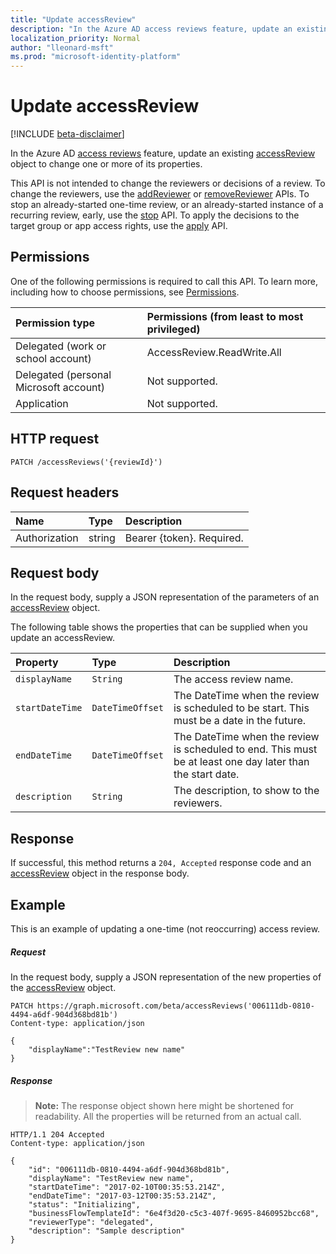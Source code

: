 ```yaml
---
title: "Update accessReview"
description: "In the Azure AD access reviews feature, update an existing accessReview object to change one or more of its properties."
localization_priority: Normal
author: "lleonard-msft"
ms.prod: "microsoft-identity-platform"
---
```


# Update accessReview

[!INCLUDE [beta-disclaimer](../../includes/beta-disclaimer.md)]

In the Azure AD [access reviews](../resources/accessreviews-root.md) feature, update an existing [accessReview](../resources/accessreview.md) object to change one or more of its properties.

This API is not intended to change the reviewers or decisions of a review.  To change the reviewers, use the [addReviewer](accessreview-addreviewer.md) or [removeReviewer](accessreview-removereviewer.md) APIs.  To stop an already-started one-time review, or an already-started instance of a recurring review, early, use the [stop](accessreview-stop.md) API. To apply the decisions to the target group or app access rights, use the [apply](accessreview-apply.md) API. 


## Permissions
One of the following permissions is required to call this API. To learn more, including how to choose permissions, see [Permissions](/graph/permissions-reference).

|Permission type                        | Permissions (from least to most privileged)              |
|:--------------------------------------|:---------------------------------------------------------|
|Delegated (work or school account)     | AccessReview.ReadWrite.All |
|Delegated (personal Microsoft account) | Not supported. |
|Application                            | Not supported. |

## HTTP request
<!-- { "blockType": "ignored" } -->
```http
PATCH /accessReviews('{reviewId}')
```
## Request headers
| Name         | Type        | Description |
|:-------------|:------------|:------------|
| Authorization | string | Bearer \{token\}. Required. |

## Request body
In the request body, supply a JSON representation of the parameters of an [accessReview](../resources/accessreview.md) object.

The following table shows the properties that can be supplied when you update an accessReview.

| Property     | Type        | Description |
|:-------------|:------------|:------------|
| `displayName`             |`String`                                                        | The access review name.  |
| `startDateTime`           |`DateTimeOffset`                                                | The DateTime when the review is scheduled to be start.  This must be a date in the future.   |
| `endDateTime`             |`DateTimeOffset`                                                | The DateTime when the review is scheduled to end. This must be at least one day later than the start date.   |
| `description`             |`String`                                                        | The description, to show to the reviewers. |



## Response
If successful, this method returns a `204, Accepted` response code and an [accessReview](../resources/accessreview.md) object in the response body.

## Example

This is an example of updating a one-time (not reoccurring) access review.

##### Request
In the request body, supply a JSON representation of the new properties of the [accessReview](../resources/accessreview.md) object.

<!-- {
  "blockType": "request",
  "name": "update_accessReview"
}-->
```http
PATCH https://graph.microsoft.com/beta/accessReviews('006111db-0810-4494-a6df-904d368bd81b')
Content-type: application/json

{
    "displayName":"TestReview new name"
}
```

##### Response
>**Note:** The response object shown here might be shortened for readability. All the properties will be returned from an actual call.
<!-- {
  "blockType": "response",
  "truncated": true,
  "@odata.type": "microsoft.graph.accessReview"
} -->
```http
HTTP/1.1 204 Accepted
Content-type: application/json

{
    "id": "006111db-0810-4494-a6df-904d368bd81b",
    "displayName": "TestReview new name",
    "startDateTime": "2017-02-10T00:35:53.214Z",
    "endDateTime": "2017-03-12T00:35:53.214Z",
    "status": "Initializing",
    "businessFlowTemplateId": "6e4f3d20-c5c3-407f-9695-8460952bcc68",
    "reviewerType": "delegated",
    "description": "Sample description"
}
```

<!--
{
  "type": "#page.annotation",
  "description": "Update accessReview",
  "keywords": "",
  "section": "documentation",
  "tocPath": "",
  "suppressions": [
    "Error: /api-reference/beta/api/accessreview-update.md:\r\n      Exception processing links.\r\n    System.ArgumentException: Link Definition was null. Link text: !INCLUDE [beta-disclaimer](../../includes/beta-disclaimer.md)\r\n      at ApiDoctor.Validation.DocFile.get_LinkDestinations()\r\n      at ApiDoctor.Validation.DocSet.ValidateLinks(Boolean includeWarnings, String[] relativePathForFiles, IssueLogger issues, Boolean requireFilenameCaseMatch, Boolean printOrphanedFiles)"
  ]
}
-->
